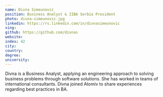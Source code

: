 ```yaml
---
name: Divna Simeunović
position: Business Analyst & IIBA Serbia President
photo: divna-simeunovic.jpg
linkedin: https://rs.linkedin.com/in/divnasimeunovic
xing: 
github: https://github.com/divnas
website: 
index: 42
city:
country:
degree:
university:
---
```

Divna is a Business Analyst, applying an engineering approach to solving business problems through software solutions. She has worked in teams of international consultants. Divna joined Atomiv to share experiences regarding best practices in BA.